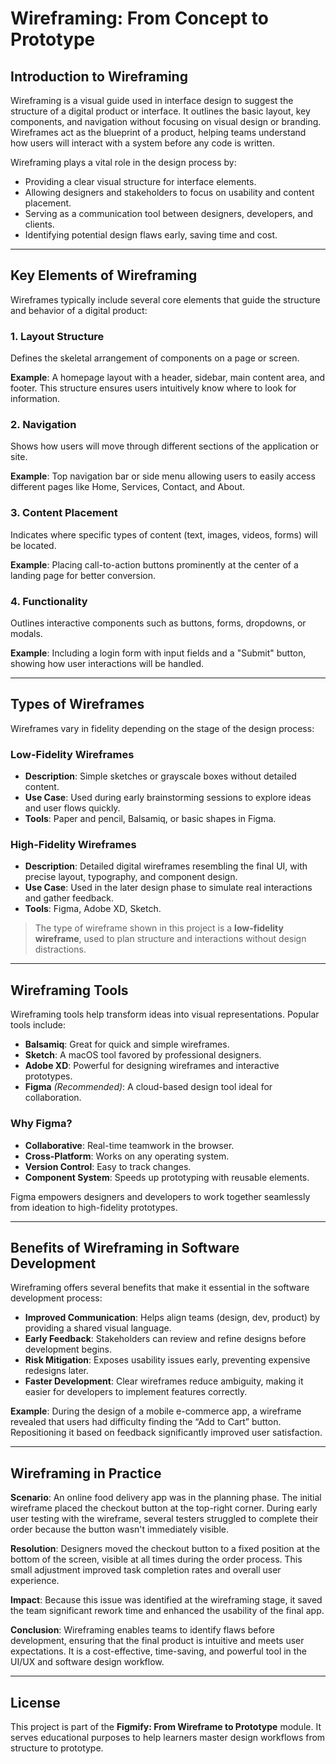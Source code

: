 # Wireframing: From Concept to Prototype

## Introduction to Wireframing

Wireframing is a visual guide used in interface design to suggest the structure of a digital product or interface. It outlines the basic layout, key components, and navigation without focusing on visual design or branding. Wireframes act as the blueprint of a product, helping teams understand how users will interact with a system before any code is written.

Wireframing plays a vital role in the design process by:
- Providing a clear visual structure for interface elements.
- Allowing designers and stakeholders to focus on usability and content placement.
- Serving as a communication tool between designers, developers, and clients.
- Identifying potential design flaws early, saving time and cost.

---

## Key Elements of Wireframing

Wireframes typically include several core elements that guide the structure and behavior of a digital product:

### 1. Layout Structure
Defines the skeletal arrangement of components on a page or screen.

**Example**: A homepage layout with a header, sidebar, main content area, and footer. This structure ensures users intuitively know where to look for information.

### 2. Navigation
Shows how users will move through different sections of the application or site.

**Example**: Top navigation bar or side menu allowing users to easily access different pages like Home, Services, Contact, and About.

### 3. Content Placement
Indicates where specific types of content (text, images, videos, forms) will be located.

**Example**: Placing call-to-action buttons prominently at the center of a landing page for better conversion.

### 4. Functionality
Outlines interactive components such as buttons, forms, dropdowns, or modals.

**Example**: Including a login form with input fields and a "Submit" button, showing how user interactions will be handled.

---

## Types of Wireframes

Wireframes vary in fidelity depending on the stage of the design process:

### Low-Fidelity Wireframes
- **Description**: Simple sketches or grayscale boxes without detailed content.
- **Use Case**: Used during early brainstorming sessions to explore ideas and user flows quickly.
- **Tools**: Paper and pencil, Balsamiq, or basic shapes in Figma.

### High-Fidelity Wireframes
- **Description**: Detailed digital wireframes resembling the final UI, with precise layout, typography, and component design.
- **Use Case**: Used in the later design phase to simulate real interactions and gather feedback.
- **Tools**: Figma, Adobe XD, Sketch.

> The type of wireframe shown in this project is a **low-fidelity wireframe**, used to plan structure and interactions without design distractions.

---

## Wireframing Tools

Wireframing tools help transform ideas into visual representations. Popular tools include:

- **Balsamiq**: Great for quick and simple wireframes.
- **Sketch**: A macOS tool favored by professional designers.
- **Adobe XD**: Powerful for designing wireframes and interactive prototypes.
- **Figma** *(Recommended)*: A cloud-based design tool ideal for collaboration.

### Why Figma?
- **Collaborative**: Real-time teamwork in the browser.
- **Cross-Platform**: Works on any operating system.
- **Version Control**: Easy to track changes.
- **Component System**: Speeds up prototyping with reusable elements.

Figma empowers designers and developers to work together seamlessly from ideation to high-fidelity prototypes.

---

## Benefits of Wireframing in Software Development

Wireframing offers several benefits that make it essential in the software development process:

- **Improved Communication**: Helps align teams (design, dev, product) by providing a shared visual language.
- **Early Feedback**: Stakeholders can review and refine designs before development begins.
- **Risk Mitigation**: Exposes usability issues early, preventing expensive redesigns later.
- **Faster Development**: Clear wireframes reduce ambiguity, making it easier for developers to implement features correctly.

**Example**: During the design of a mobile e-commerce app, a wireframe revealed that users had difficulty finding the “Add to Cart” button. Repositioning it based on feedback significantly improved user satisfaction.

---

## Wireframing in Practice

**Scenario**: An online food delivery app was in the planning phase. The initial wireframe placed the checkout button at the top-right corner. During early user testing with the wireframe, several testers struggled to complete their order because the button wasn't immediately visible.

**Resolution**: Designers moved the checkout button to a fixed position at the bottom of the screen, visible at all times during the order process. This small adjustment improved task completion rates and overall user experience.

**Impact**: Because this issue was identified at the wireframing stage, it saved the team significant rework time and enhanced the usability of the final app.

**Conclusion**: Wireframing enables teams to identify flaws before development, ensuring that the final product is intuitive and meets user expectations. It is a cost-effective, time-saving, and powerful tool in the UI/UX and software design workflow.

---

## License

This project is part of the **Figmify: From Wireframe to Prototype** module. It serves educational purposes to help learners master design workflows from structure to prototype.

